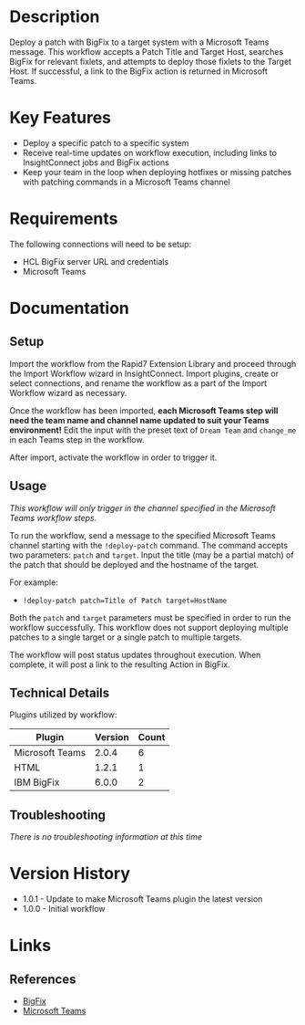 # Description

Deploy a patch with BigFix to a target system with a Microsoft Teams message. This workflow accepts a Patch Title and Target Host, searches BigFix for relevant fixlets, and attempts to deploy those fixlets to the Target Host. If successful, a link to the BigFix action is returned in Microsoft Teams.

# Key Features

* Deploy a specific patch to a specific system
* Receive real-time updates on workflow execution, including links to InsightConnect jobs and BigFix actions
* Keep your team in the loop when deploying hotfixes or missing patches with patching commands in a Microsoft Teams channel

# Requirements

The following connections will need to be setup: 

* HCL BigFix server URL and credentials
* Microsoft Teams

# Documentation

## Setup

Import the workflow from the Rapid7 Extension Library and proceed through the Import Workflow wizard in InsightConnect. Import plugins, create or select connections, and rename the workflow as a part of the Import Workflow wizard as necessary.

Once the workflow has been imported, **each Microsoft Teams step will need the team name and channel name updated to suit your Teams environment!** Edit the input with the preset text of `Dream Team` and `change_me` in each Teams step in the workflow.

After import, activate the workflow in order to trigger it.

## Usage

*This workflow will only trigger in the channel specified in the Microsoft Teams workflow steps.*

To run the workflow, send a message to the specified Microsoft Teams channel starting with the `!deploy-patch` command. The command accepts two parameters: `patch` and `target`. Input the title (may be a partial match) of the patch that should be deployed and the hostname of the target.

For example:
* `!deploy-patch patch=Title of Patch target=HostName`

Both the `patch` and `target` parameters must be specified in order to run the workflow successfully. This workflow does not support deploying multiple patches to a single target or a single patch to multiple targets.

The workflow will post status updates throughout execution. When complete, it will post a link to the resulting Action in BigFix.

## Technical Details

Plugins utilized by workflow:

|Plugin|Version|Count|
|----|----|--------|
|Microsoft Teams|2.0.4|6|
|HTML|1.2.1|1|
|IBM BigFix|6.0.0|2|

## Troubleshooting

_There is no troubleshooting information at this time_

# Version History

* 1.0.1 - Update to make Microsoft Teams plugin the latest version 
* 1.0.0 - Initial workflow

# Links

## References

* [BigFix](https://bigfix.com)
* [Microsoft Teams](https://www.microsoft.com/en-us/microsoft-365/microsoft-teams/group-chat-software)
